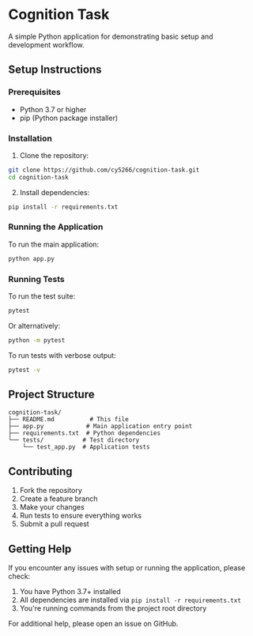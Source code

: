 # Cognition Task

A simple Python application for demonstrating basic setup and development workflow.

## Setup Instructions

### Prerequisites
- Python 3.7 or higher
- pip (Python package installer)

### Installation

1. Clone the repository:
```bash
git clone https://github.com/cy5266/cognition-task.git
cd cognition-task
```

2. Install dependencies:
```bash
pip install -r requirements.txt
```

### Running the Application

To run the main application:
```bash
python app.py
```

### Running Tests

To run the test suite:
```bash
pytest
```

Or alternatively:
```bash
python -m pytest
```

To run tests with verbose output:
```bash
pytest -v
```

## Project Structure

```
cognition-task/
├── README.md          # This file
├── app.py            # Main application entry point
├── requirements.txt  # Python dependencies
└── tests/           # Test directory
    └── test_app.py  # Application tests
```

## Contributing

1. Fork the repository
2. Create a feature branch
3. Make your changes
4. Run tests to ensure everything works
5. Submit a pull request

## Getting Help

If you encounter any issues with setup or running the application, please check:
1. You have Python 3.7+ installed
2. All dependencies are installed via `pip install -r requirements.txt`
3. You're running commands from the project root directory

For additional help, please open an issue on GitHub.
